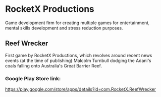 # RocketX Productions
Game development firm for creating multiple games for entertainment, mental skills development and stress reduction purposes.
## Reef Wrecker
First game by RocketX Productions, which revolves around recent news events (at the time of publishing) Malcolm Turnbull dodging the Adani's coals falling onto Australia's Great Barrier Reef.
### Google Play Store link:
https://play.google.com/store/apps/details?id=com.RocketX.ReefWrecker
